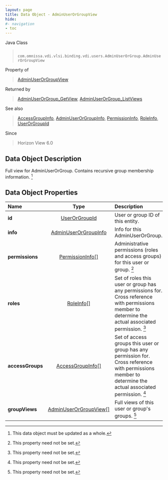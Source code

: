 ```yaml
---
layout: page
title: Data Object - AdminUserOrGroupView
hide:
#- navigation
- toc
---
```






Java Class
> ` com.omnissa.vdi.vlsi.binding.vdi.users.AdminUserOrGroup.AdminUserOrGroupView`

Property of
> [AdminUserOrGroupView](vdi.users.AdminUserOrGroup.AdminUserOrGroupView.md#field_detail)

Returned by
> [AdminUserOrGroup_GetView](vdi.users.AdminUserOrGroup.md#getView), [AdminUserOrGroup_ListViews](vdi.users.AdminUserOrGroup.md#listViews)

See also
> [AccessGroupInfo](vdi.users.AccessGroup.AccessGroupInfo.md), [AdminUserOrGroupInfo](vdi.users.AdminUserOrGroup.AdminUserOrGroupInfo.md), [PermissionInfo](vdi.users.Permission.PermissionInfo.md), [RoleInfo](vdi.users.Role.RoleInfo.md), [UserOrGroupId](vdi.entity.UserOrGroupId.md)

Since
> Horizon View 6.0


## Data Object Description

Full view for AdminUserOrGroup. Contains recursive group membership information.
 [^167]



## Data Object Properties

 Name | Type | Description
:---|:---:|:---
**id**| [UserOrGroupId](vdi.entity.UserOrGroupId.md)|  User or group ID of this entity.
**info**| [AdminUserOrGroupInfo](vdi.users.AdminUserOrGroup.AdminUserOrGroupInfo.md)|  Info for this AdminUserOrGroup.
**permissions**| [PermissionInfo[]](vdi.users.Permission.PermissionInfo.md)|  Administrative permissions (roles and access groups) for this user or group. [^1]
**roles**| [RoleInfo[]](vdi.users.Role.RoleInfo.md)|  Set of roles this user or group has any permissions for. Cross reference with permissions member to determine the actual associated permission. [^1]
**accessGroups**| [AccessGroupInfo[]](vdi.users.AccessGroup.AccessGroupInfo.md)|  Set of access groups this user or group has any permission for. Cross reference with permissions member to determine the actual associated permission. [^1]
**groupViews**| [AdminUserOrGroupView[]](vdi.users.AdminUserOrGroup.AdminUserOrGroupView.md)|  Full views of this user or group's groups. [^1]


 


[^1]: This property need not be set.
[^167]: This data object must be updated as a whole.